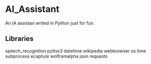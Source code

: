 # AI_Assistant
An IA assistan writed in Python just for fun.

## Libraries

speech_recognition
pyttsx3
datetime
wikipedia
webbrowser
os
time
subprocess
ecapture
wolframalpha
json
requests
